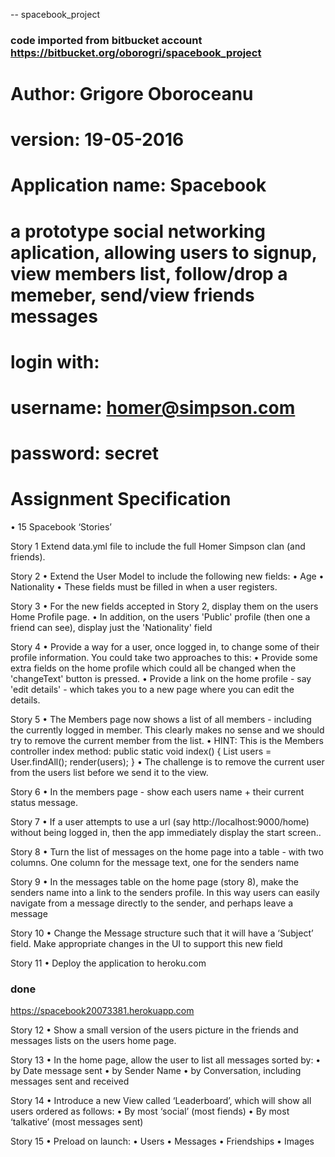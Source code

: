 -- spacebook_project 
### code imported from bitbucket account https://bitbucket.org/oborogri/spacebook_project ###

# Author: Grigore Oboroceanu
# version: 19-05-2016

# Application name: Spacebook
# a prototype social networking aplication, allowing users to signup, view members list, follow/drop a memeber, send/view friends messages

# login with:
# username:  homer@simpson.com
# password: secret

# Assignment Specification
• 15 Spacebook ‘Stories’

Story 1
Extend data.yml file to include the full
Homer Simpson clan (and friends). 

Story 2
• Extend the User Model to include the following new fields:
• Age
• Nationality
• These fields must be filled in when a user registers.

Story 3
• For the new fields accepted in Story 2, display them on the users Home
Profile page.
• In addition, on the users 'Public' profile (then one a friend can see),
display just the 'Nationality' field

Story 4
• Provide a way for a user, once logged in, to change some of their profile
information. You could take two approaches to this:
• Provide some extra fields on the home profile which could all be changed
when the 'changeText' button is pressed.
• Provide a link on the home profile - say 'edit details' - which takes you to a
new page where you can edit the details.

Story 5
• The Members page now shows a list of all members - including the
currently logged in member. This clearly makes no sense and we should
try to remove the current member from the list.
• HINT: This is the Members controller index method:
 public static void index()
 {
 List<User> users = User.findAll();
 render(users);
 }
• The challenge is to remove the current user from the users list before we
send it to the view. 

Story 6
• In the members page - show each users name + their current status
message.

Story 7
• If a user attempts to use a url (say http://localhost:9000/home) without
being logged in, then the app immediately display the start screen..

Story 8
• Turn the list of messages on the home page into a table - with two
columns. One column for the message text, one for the senders name

Story 9
• In the messages table on the home page (story 8), make the senders name
into a link to the senders profile. In this way users can easily navigate from
a message directly to the sender, and perhaps leave a message

Story 10
• Change the Message structure such that it will have a ‘Subject’ field.
Make appropriate changes in the UI to support this new field

Story 11
• Deploy the application to heroku.com 
### done ###
https://spacebook20073381.herokuapp.com

Story 12
• Show a small version of the users picture in the friends and messages
lists on the users home page.

Story 13
• In the home page, allow the user to list all messages sorted by:
• by Date message sent
• by Sender Name
• by Conversation, including messages sent and received 

Story 14
• Introduce a new View called ‘Leaderboard’, which will show all users ordered
as follows:
• By most ‘social’ (most fiends)
• By most ‘talkative’ (most messages sent)

Story 15
• Preload on launch:
• Users
• Messages
• Friendships
• Images
 
 
